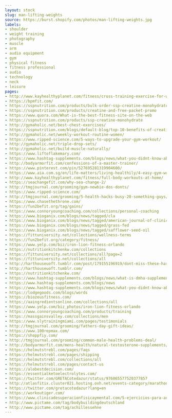 ```yaml
---
layout: stock
slug: man-lifting-weights
source: https://burst.shopify.com/photos/man-lifting-weights.jpg
labels:
- shoulder
- weight training
- photography
- muscle
- arm
- audio equipment
- gym
- physical fitness
- fitness professional
- audio
- technology
- neck
- leisure
pages:
- http://www.kayhealthyplanet.com/fitness/cross-training-exercise-for-weight-loss/
- https://bpmfit.com/
- https://sspnutrition.com/products/bulk-order-ssp-creatine-monohydrate-100-pharmaceutical-grade-12-canisters-600-servings
- https://sspnutrition.com/products/creatine-and-free-packet-promo
- https://www.quora.com/What-is-the-best-fitness-site-on-the-web
- https://sspnutrition.com/products/ssp-creatine-monohydrate
- http://gymaholic.net/best-chest-exercises/
- https://sspnutrition.com/blogs/default-blog/top-10-benefits-of-creatine-monohydrate
- http://gymaholic.net/weekly-workout-routine-women/
- https://www.ripped-science.com/5-ways-to-upgrade-your-gym-workout/
- http://gymaholic.net/triple-drop-sets/
- http://gymaholic.net/build-muscle-naturally/
- https://www.liftoflakemary.com/
- https://www.hashtag-supplements.com/blogs/news/what-you-didnt-know-about-beta-alanine-supplement-ingredients-explained
- http://bodyarmorfit.com/confessions-of-a-master-trainer/
- https://www.pinterest.com/pin/527695281319904600/
- https://www.aia.com.sg/en/life-matters/living-healthily/4-easy-gym-workouts-for-newbies.html
- http://www.kayhealthyplanet.com/fitness/full-body-workouts-at-home/
- https://seachangefit.com/why-sea-change-2/
- http://tmgjournal.com/grooming/gym-newbie-dos-donts/
- https://www.ripped-science.com/
- http://tmgjournal.com/grooming/5-health-hacks-busy-20-something-guys/
- https://www.chasethethrone.com/
- https://fun2befit.org/tag/gains/
- https://www.connoryoungcoaching.com/collections/personal-coaching
- https://www.bioganix.com/blogs/news/tagged/cla
- https://www.bioganix.com/blogs/news/tagged/american-journal-of-clinical-nutrition
- https://www.bioganix.com/blogs/news/tagged/grass-fed
- https://www.bioganix.com/blogs/news/tagged/safflower-seed-oil
- https://fittuniversity.net/collections/wellness-terms
- https://fun2befit.org/category/fitness/
- https://www.yelp.com/biz/iron-lion-fitness-orlando
- https://nutritionkitchenkw.com/collections
- https://fittuniversity.net/collections/all?page=2
- https://fittuniversity.net/collections/all
- http://harthouseuoft.tumblr.com/post/179155196919/dont-miss-these-hart-house-fitness-centre
- http://harthouseuoft.tumblr.com/
- https://nutritionkitchenkw.com/
- https://www.hashtag-supplements.com/blogs/news/what-is-dmha-supplements-ingredients-explained
- https://www.hashtag-supplements.com/blogs/news
- https://www.hashtag-supplements.com/blogs/news/what-you-didnt-know-about-huperzine-a-supplement-ingredients-explained
- https://lodgegoods.com/blogs/words
- https://biozeusfitness.com/
- https://aaingredientsonline.com/collections/all
- https://www.yelp.com/biz_photos/iron-lion-fitness-orlando
- https://www.connoryoungcoaching.com/products/training
- https://massgainsvalley.com/collections/men
- https://www.slytrainingmiami.com/pages/testimonials
- http://tmgjournal.com/grooming/fathers-day-gift-ideas/
- https://www.100repmax.com/
- https://shoppfiy.com/
- http://tmgjournal.com/grooming/common-male-health-problems-deal/
- http://bodyarmorfit.com/mens-health/natural-testosterone-supplements/
- https://helmutstrebl.com/pages/faqs
- https://helmutstrebl.com/pages/shipping
- https://helmutstrebl.com/collections/all
- https://helmutstrebl.com/pages/contact-us
- https://alobestdecision.com/
- https://essentialketoelectrolytes.com/
- https://twitter.com/GRETACotedazur/status/976065577520377857
- http://atlasfitix.cluster021.hosting.ovh.net/events-category/marathon/
- https://twitter.com/gretacotedazur?lang=en
- https://workoutiger.com/
- https://www.clinicadesuperacionfisicaymental.com/5-ejercicios-para-aumentar-masa-muscular/
- http://www.pictame.com/tag/bodybuildingdeutschland
- http://www.pictame.com/tag/achillessehne
---
```

